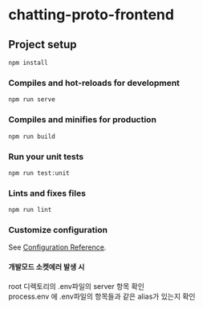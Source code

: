 # chatting-proto-frontend


## Project setup
```
npm install
```

### Compiles and hot-reloads for development
```
npm run serve
```

### Compiles and minifies for production
```
npm run build
```

### Run your unit tests
```
npm run test:unit
```

### Lints and fixes files
```
npm run lint
```

### Customize configuration
See [Configuration Reference](https://cli.vuejs.org/config/).

#### 개발모드 소켓에러 발생 시
root 디렉토리의 .env파일의 server 항목 확인  
process.env 에 .env파일의 항목들과 같은 alias가 있는지 확인
